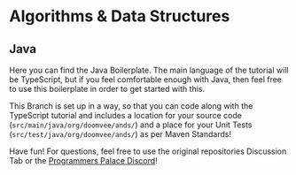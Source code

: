 # Algorithms & Data Structures
## Java
Here you can find the Java Boilerplate. The main language of the tutorial will
be TypeScript, but if you feel comfortable enough with Java, then feel free
to use this boilerplate in order to get started with this.  

This Branch is set up in a way, so that you can code along with the TypeScript
tutorial and includes a location for your source code 
(`src/main/java/org/doomvee/ands/`) and a place for your Unit Tests
(`src/test/java/org/doomvee/ands/`) as per Maven Standards!  

Have fun! For questions, feel free to use the original repositories Discussion
Tab or the [Programmers Palace Discord](http://www.programmerspalace.com/)!